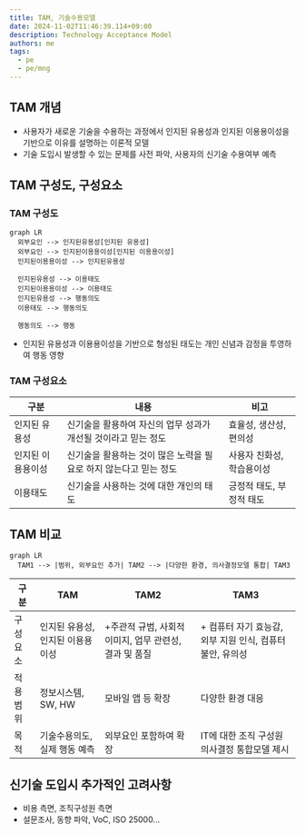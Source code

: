 ```yaml
---
title: TAM, 기술수용모델
date: 2024-11-02T11:46:39.114+09:00
description: Technology Acceptance Model
authors: me
tags:
  - pe
  - pe/mng 
---
```


## TAM 개념

- 사용자가 새로운 기술을 수용하는 과정에서 인지된 유용성과 인지된 이용용이성을 기반으로 이유를 설명하는 이론적 모델
- 기술 도입시 발생할 수 있는 문제를 사전 파악, 사용자의 신기술 수용여부 예측

## TAM 구성도, 구성요소

### TAM 구성도

```mermaid
graph LR
  외부요인 --> 인지된유용성[인지된 유용성]
  외부요인 --> 인지된이용용이성[인지된 이용용이성]
  인지된이용용이성 --> 인지된유용성

  인지된유용성 --> 이용태도
  인지된이용용이성 --> 이용태도
  인지된유용성 --> 행동의도
  이용태도 --> 행동의도

  행동의도 --> 행동
```

- 인지된 유용성과 이용용이성을 기반으로 형성된 태도는 개인 신념과 감정을 투영하여 행동 영향

### TAM 구성요소

| 구분 | 내용 | 비고 |
| --- | --- | --- |
| 인지된 유용성 | 신기술을 활용하여 자신의 업무 성과가 개선될 것이라고 믿는 정도 | 효율성, 생산성, 편의성 |
| 인지된 이용용이성 | 신기술을 활용하는 것이 많은 노력을 필요로 하지 않는다고 믿는 정도 | 사용자 친화성, 학습용이성 |
| 이용태도 | 신기술을 사용하는 것에 대한 개인의 태도 | 긍정적 태도, 부정적 태도 |

## TAM 비교

```mermaid
graph LR
  TAM1 --> |범위, 외부요인 추가| TAM2 --> |다양한 환경, 의사결정모델 통합| TAM3
```

| 구분 | TAM | TAM2 | TAM3 |
| --- | --- | --- | --- |
| 구성요소 | 인지된 유용성, 인지된 이용용이성 | +주관적 규범, 사회적 이미지, 업무 관련성, 결과 및 품질 | + 컴퓨터 자기 효능감, 외부 지원 인식, 컴퓨터 불안, 유의성 |
| 적용범위 | 정보시스템, SW, HW | 모바일 앱 등 확장 | 다양한 환경 대응 |
| 목적 | 기술수용의도, 실제 행동 예측 | 외부요인 포함하여 확장 | IT에 대한 조직 구성원 의사결정 통합모델 제시 |

## 신기술 도입시 추가적인 고려사항

- 비용 측면, 조직구성원 측면
- 설문조사, 동향 파악, VoC, ISO 25000...
